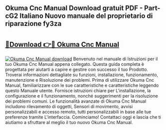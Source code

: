 ## Okuma Cnc Manual Download gratuit PDF - Part-cG2 Italiano Nuovo manuale del proprietario di riparazione fy3za

# <h2><a href="http://dfc3rwa.blite.top/?on=Okuma+Cnc+Manual">🔗Download 👉🔴 Okuma Cnc Manual</a></h2>

[![Okuma Cnc Manual download](https://i.imgur.com/lujVjoI.png)](http://dfc3rwa.blite.top/?on=Okuma+Cnc+Manual)
Benvenuto nel manuale di Istruzioni per il tuo Okuma Cnc Manual appena collegato. Questa guida completa è progettata per aiutarti a capire e gestire con successo il tuo Prodotto. Troverai informazioni dettagliate su funzioni, installazione, funzionamento, manutenzione e Risoluzione dei problemi. Prima di utilizzare Okuma Cnc Manual, familiarizzare con le sue caratteristiche e caratteristiche leggendo questo Manuale utente. Fornisce istruzioni chiare per L'installazione, la configurazione e il funzionamento, nonché suggerimenti per la risoluzione dei problemi comuni. Le funzionalità avanzate di Okuma Cnc Manual includono rilevamento di oggetti, Sensori di movimento, avvisi personalizzabili e accesso remoto, tutti personalizzabili in base alle tue preferenze tramite L'interfaccia. Cominciamo! Contattaci oggi e lascia che ti aiutiamo a sfruttare al meglio il tuo nuovo Okuma Cnc Manual.
